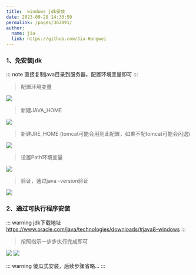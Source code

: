```yaml
---
title:  windows jdk安装
date: 2023-09-28 14:30:50
permalink: /pages/362891/
author: 
  name: jia
  link: https://github.com/Jia-Hongwei
---
```


### 1、免安装jdk

::: note
直接复制java目录到服务器，配置环境变量即可
:::

> 配置环境变量

<img src="https://jsd.cdn.zzko.cn/gh/Jia-Hongwei/picx-images-hosting@master/20231012/image.snfdlb3m5a8.webp">

> 新建JAVA_HOME

<img src="https://jsd.cdn.zzko.cn/gh/Jia-Hongwei/picx-images-hosting@master/20231012/image.6s1nx2urwok0.webp">

> 新建JRE_HOME (tomcat可能会用到此配置，如果不配tomcat可能会闪退)

<img src="https://jsd.cdn.zzko.cn/gh/Jia-Hongwei/picx-images-hosting@master/20231012/image.12ztg5gcd5ww.webp">

> 设置Path环境变量

<img src="https://jsd.cdn.zzko.cn/gh/Jia-Hongwei/picx-images-hosting@master/20231012/image.tlsh96ar2tc.webp">

> 验证，通过java -version验证

<img src="https://jsd.cdn.zzko.cn/gh/Jia-Hongwei/picx-images-hosting@master/20231012/image.78lddn5wcv00.webp">


### 2、通过可执行程序安装

::: warning jdk下载地址
https://www.oracle.com/java/technologies/downloads/#java8-windows
:::

> 按照指示一步步执行完成即可

<img src="https://jsd.cdn.zzko.cn/gh/Jia-Hongwei/picx-images-hosting@master/20231012/image.70pw6br09l80.webp">

<img src="https://jsd.cdn.zzko.cn/gh/Jia-Hongwei/picx-images-hosting@master/20231012/image.2bm1zsfmrnu.webp">

::: warning
傻瓜式安装，后续步骤省略... 
:::